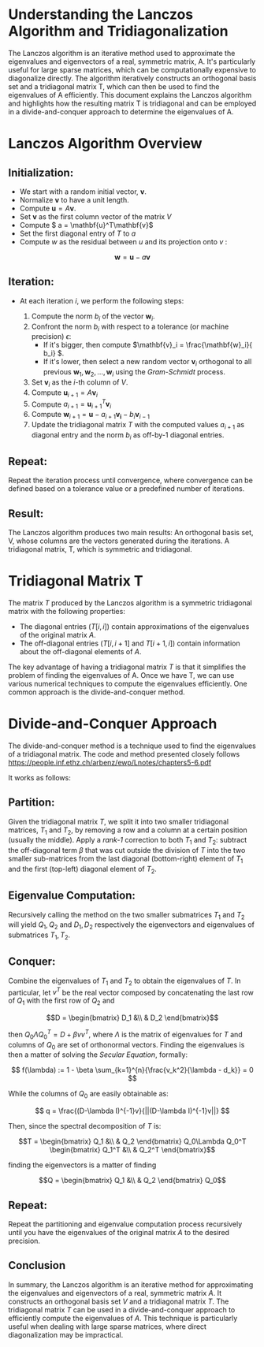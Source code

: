 # Understanding the Lanczos Algorithm and Tridiagonalization

The Lanczos algorithm is an iterative method used to approximate the eigenvalues and eigenvectors of a real, symmetric matrix, A. It's particularly useful for large sparse matrices, which can be computationally expensive to diagonalize directly. The algorithm iteratively constructs an orthogonal basis set and a tridiagonal matrix T, which can then be used to find the eigenvalues of A efficiently. This document explains the Lanczos algorithm and highlights how the resulting matrix T is tridiagonal and can be employed in a divide-and-conquer approach to determine the eigenvalues of A.

# Lanczos Algorithm Overview

## Initialization:

* We start with a random initial vector, $\mathbf{v}$.
* Normalize $\mathbf{v}$ to have a unit length.
* Compute $\mathbf{u} = A\mathbf{v}$.
* Set $\mathbf{v}$ as the first column vector of the matrix $V$
* Compute $ a = \mathbf{u}^T\mathbf{v}$
* Set the first diagonal entry of $T$ to $a$
* Compute $w$ as the residual between $u$ and its projection onto $v$ :

```math
\mathbf{w} = \mathbf{u} - a\mathbf{v}
```

## Iteration:

* At each iteration $i$, we perform the following steps:
  
  1. Compute the norm $b_i$ of the vector $\mathbf{w}_i$.
  2. Confront the norm $b_i$ with respect to a tolerance (or machine precision) $\epsilon$:
     - If it's bigger, then compute $\mathbf{v}_i = \frac{\mathbf{w}_i}{ b_i} $.
     - If it's lower, then select a new random vector $\mathbf{v}_i$ orthogonal to all previous $\mathbf{w}_1, \mathbf{w}_2, \ldots, \mathbf{w}_i$ using the *Gram-Schmidt* process.
  3. Set $\mathbf{v}_i$ as the $i$-th column of $V$.
  4. Compute $\mathbf{u}_{i+1} = A\mathbf{v}_i$
  5. Compute $a_{i+1} = \mathbf{u}_{i+1}^T \mathbf{v}_i$
  6. Compute $\mathbf{w}_{i+1} = \mathbf{u} - a_{i+1} \mathbf{v_i} - b_{i} \mathbf{v}_{i-1}$
  7. Update the tridiagonal matrix $T$ with the computed values $a_{i+1}$ as diagonal entry and the norm $b_i$ as off-by-1 diagonal entries.

## Repeat:

Repeat the iteration process until convergence, where convergence can be defined based on a tolerance value or a predefined number of iterations.

## Result:

The Lanczos algorithm produces two main results:
An orthogonal basis set, V, whose columns are the vectors generated during the iterations.
A tridiagonal matrix, T, which is symmetric and tridiagonal.

# Tridiagonal Matrix T

The matrix $T$ produced by the Lanczos algorithm is a symmetric tridiagonal matrix with the following properties:

* The diagonal entries ($T[i, i]$) contain approximations of the eigenvalues of the original matrix $A$.
* The off-diagonal entries ($T[i, i+1]$ and $T[i+1, i]$) contain information about the off-diagonal elements of $A$.

The key advantage of having a tridiagonal matrix $T$ is that it simplifies the problem of finding the eigenvalues of A. Once we have T, we can use various numerical techniques to compute the eigenvalues efficiently. One common approach is the divide-and-conquer method.

# Divide-and-Conquer Approach

The divide-and-conquer method is a technique used to find the eigenvalues of a tridiagonal matrix. The code and method presented closely follows https://people.inf.ethz.ch/arbenz/ewp/Lnotes/chapters5-6.pdf

It works as follows:

## Partition:

Given the tridiagonal matrix $T$, we split it into two smaller tridiagonal matrices, $T_1$ and $T_2$, by removing a row and a column at a certain position (usually the middle).
Apply a *rank-1* correction to both $T_1$ and $T_2$: subtract the off-diagonal term $\beta$ that was cut outside the division of $T$ into the two smaller sub-matrices from the last diagonal (bottom-right) element of $T_1$ and the first (top-left) diagonal element of $T_2$.

## Eigenvalue Computation:

Recursively calling the method on the two smaller submatrices $T_1$ and $T_2$ will yield $Q_1, Q_2$ and $D_1, D_2$ respectively the eigenvectors and eigenvalues of submatrices $T_1, T_2$.

## Conquer:

Combine the eigenvalues of $T_1$ and $T_2$ to obtain the eigenvalues of $T$. In particular, let $v^T$ be the real vector composed by concatenating the last row of $Q_1$ with the first row of $Q_2$ and

```math
D = \begin{bmatrix} D_1 &\\ & D_2 \end{bmatrix}
```

then $Q_0\Lambda Q_0^T = D + \beta vv^T$, where $\Lambda$ is the matrix of eigenvalues for $T$ and columns of $Q_0$ are set of orthonormal vectors. Finding the eigenvalues is then a matter of solving the *Secular Equation*, formally:

$$
f(\lambda) := 1 - \beta \sum_{k=1}^{n}{\frac{v_k^2}{\lambda - d_k}} = 0
$$

While the columns of $Q_0$ are easily obtainable as:

$$
q = \frac{(D-\lambda I)^{-1}v}{||(D-\lambda I)^{-1}v||}
$$

Then, since the spectral decomposition of $T$ is:

```math
T = \begin{bmatrix} Q_1 &\\ & Q_2 \end{bmatrix} Q_0\Lambda Q_0^T \begin{bmatrix} Q_1^T &\\ & Q_2^T \end{bmatrix}
```

finding the eigenvectors is a matter of finding

```math
Q = \begin{bmatrix} Q_1 &\\ & Q_2 \end{bmatrix} Q_0
```

## Repeat:

Repeat the partitioning and eigenvalue computation process recursively until you have the eigenvalues of the original matrix $A$ to the desired precision.

## Conclusion

In summary, the Lanczos algorithm is an iterative method for approximating the eigenvalues and eigenvectors of a real, symmetric matrix $A$. It constructs an orthogonal basis set $V$ and a tridiagonal matrix $T$. The tridiagonal matrix $T$ can be used in a divide-and-conquer approach to efficiently compute the eigenvalues of $A$. This technique is particularly useful when dealing with large sparse matrices, where direct diagonalization may be impractical.

